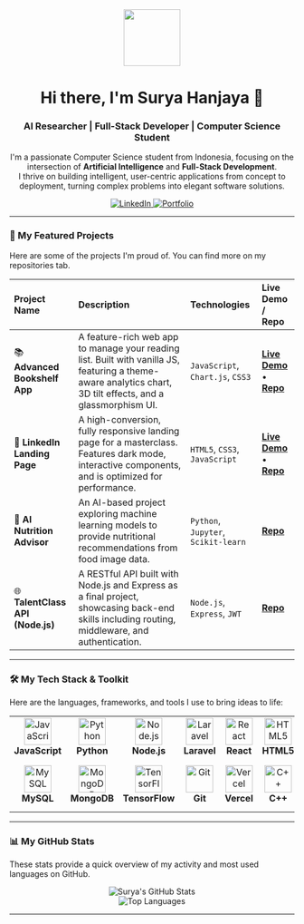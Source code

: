 <div id="header" align="center">
  <img src="https://media.giphy.com/media/M9gbBd9nbDrOTu1Mqx/giphy.gif" width="100"/>
  
  <h1 align="center">Hi there, I'm Surya Hanjaya 👋</h1>
  <h3 align="center">AI Researcher | Full-Stack Developer | Computer Science Student</h3>
  
  <p align="center">
    I'm a passionate Computer Science student from Indonesia, focusing on the intersection of <strong>Artificial Intelligence</strong> and <strong>Full-Stack Development</strong>. <br/> I thrive on building intelligent, user-centric applications from concept to deployment, turning complex problems into elegant software solutions.
  </p>
  
  <div align="center">
    <a href="https://www.linkedin.com/in/surya-hanjaya/" target="_blank">
      <img src="https://img.shields.io/badge/LinkedIn-0077B5?style=for-the-badge&logo=linkedin&logoColor=white" alt="LinkedIn"/>
    </a>
    <a href="https://your-portfolio-website.com" target="_blank"> 
      <img src="https://img.shields.io/badge/Portfolio-333333?style=for-the-badge&logo=React&logoColor=61DAFB" alt="Portfolio"/>
    </a>
  </div>
</div>

---

### 🚀 My Featured Projects

Here are some of the projects I'm proud of. You can find more on my repositories tab.

| Project Name | Description | Technologies | Live Demo / Repo |
| :--- | :--- | :--- | :--- |
| 📚 **Advanced Bookshelf App** | A feature-rich web app to manage your reading list. Built with vanilla JS, featuring a theme-aware analytics chart, 3D tilt effects, and a glassmorphism UI. | `JavaScript`, `Chart.js`, `CSS3` | [**Live Demo**](https://bookshelf-suryahanjaya.vercel.app/) • [**Repo**](https://github.com/suryahanjaya/bookshelf) |
| 🔗 **LinkedIn Landing Page** | A high-conversion, fully responsive landing page for a masterclass. Features dark mode, interactive components, and is optimized for performance. | `HTML5`, `CSS3`, `JavaScript` | [**Live Demo**](https://landingpagebelajarlinkedin-suryahanjaya.vercel.app/) • [**Repo**](https://github.com/suryahanjaya/BelajarLinkedIn-landingpage) |
| 🤖 **AI Nutrition Advisor** | An AI-based project exploring machine learning models to provide nutritional recommendations from food image data. | `Python`, `Jupyter`, `Scikit-learn` | [**Repo**](https://github.com/suryahanjaya/AI-Nutrition) |
| 🌐 **TalentClass API (Node.js)** | A RESTful API built with Node.js and Express as a final project, showcasing back-end skills including routing, middleware, and authentication. | `Node.js`, `Express`, `JWT` | [**Repo**](https://github.com/suryahanjaya/TalentClassBatch15) |

---

### 🛠️ My Tech Stack & Toolkit

Here are the languages, frameworks, and tools I use to bring ideas to life:

<table>
  <tr>
    <td align="center" width="120">
      <img src="https://skillicons.dev/icons?i=javascript" width="48" height="48" alt="JavaScript" /><br><strong>JavaScript</strong>
    </td>
    <td align="center" width="120">
      <img src="https://skillicons.dev/icons?i=python" width="48" height="48" alt="Python" /><br><strong>Python</strong>
    </td>
    <td align="center" width="120">
      <img src="https://skillicons.dev/icons?i=nodejs" width="48" height="48" alt="Node.js" /><br><strong>Node.js</strong>
    </td>
    <td align="center" width="120">
      <img src="https://skillicons.dev/icons?i=laravel" width="48" height="48" alt="Laravel" /><br><strong>Laravel</strong>
    </td>
    <td align="center" width="120">
      <img src="https://skillicons.dev/icons?i=react" width="48" height="48" alt="React" /><br><strong>React</strong>
    </td>
    <td align="center" width="120">
      <img src="https://skillicons.dev/icons?i=html" width="48" height="48" alt="HTML5" /><br><strong>HTML5</strong>
    </td>
    <td align="center" width="120">
      <img src="https://skillicons.dev/icons?i=css" width="48" height="48" alt="CSS3" /><br><strong>CSS3</strong>
    </td>
  </tr>
  <tr>
    <td align="center" width="120">
      <img src="https://skillicons.dev/icons?i=mysql" width="48" height="48" alt="MySQL" /><br><strong>MySQL</strong>
    </td>
    <td align="center" width="120">
      <img src="https://skillicons.dev/icons?i=mongodb" width="48" height="48" alt="MongoDB" /><br><strong>MongoDB</strong>
    </td>
    <td align="center" width="120">
      <img src="https://skillicons.dev/icons?i=tensorflow" width="48" height="48" alt="TensorFlow" /><br><strong>TensorFlow</strong>
    </td>
    <td align="center" width="120">
      <img src="https://skillicons.dev/icons?i=git" width="48" height="48" alt="Git" /><br><strong>Git</strong>
    </td>
    <td align="center" width="120">
      <img src="https://skillicons.dev/icons?i=vercel" width="48" height="48" alt="Vercel" /><br><strong>Vercel</strong>
    </td>
    <td align="center" width="120">
      <img src="https://skillicons.dev/icons?i=cpp" width="48" height="48" alt="C++" /><br><strong>C++</strong>
    </td>
    <td align="center" width="120">
      <img src="https://skillicons.dev/icons?i=vscode" width="48" height="48" alt="VS Code" /><br><strong>VS Code</strong>
    </td>
  </tr>
</table>

---

### 📊 My GitHub Stats

These stats provide a quick overview of my activity and most used languages on GitHub.

<p align="center">
  <img src="https://github-readme-stats.vercel.app/api?username=suryahanjaya&show_icons=true&theme=tokyonight&hide_border=true&include_all_commits=true&count_private=true" alt="Surya's GitHub Stats"/>
  <br/>
  <img src="https://github-readme-stats.vercel.app/api/top-langs/?username=suryahanjaya&layout=compact&theme=tokyonight&hide_border=true&langs_count=8" alt="Top Languages"/>
</p>

---
